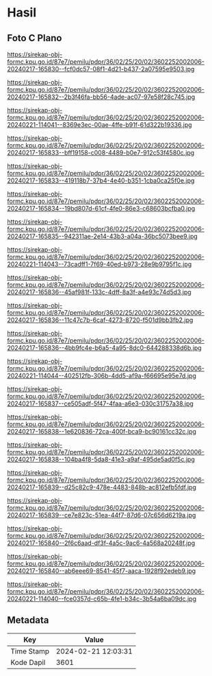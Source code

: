 # Hasil

## Foto C Plano

https://sirekap-obj-formc.kpu.go.id/87e7/pemilu/pdpr/36/02/25/20/02/3602252002006-20240217-165830--fcf0dc57-08f1-4d21-b437-2a07595e9503.jpg

https://sirekap-obj-formc.kpu.go.id/87e7/pemilu/pdpr/36/02/25/20/02/3602252002006-20240217-165832--2b3f46fa-bb56-4ade-ac07-97e58f28c745.jpg

https://sirekap-obj-formc.kpu.go.id/87e7/pemilu/pdpr/36/02/25/20/02/3602252002006-20240221-114041--8369e3ec-00ae-4ffe-b91f-61d322b19336.jpg

https://sirekap-obj-formc.kpu.go.id/87e7/pemilu/pdpr/36/02/25/20/02/3602252002006-20240217-165833--bff19158-c008-4489-b0e7-912c53f4580c.jpg

https://sirekap-obj-formc.kpu.go.id/87e7/pemilu/pdpr/36/02/25/20/02/3602252002006-20240217-165833--419118b7-37b4-4e40-b351-1cba0ca25f0e.jpg

https://sirekap-obj-formc.kpu.go.id/87e7/pemilu/pdpr/36/02/25/20/02/3602252002006-20240217-165834--19bd807d-61cf-4fe0-86e3-c68603bcfba0.jpg

https://sirekap-obj-formc.kpu.go.id/87e7/pemilu/pdpr/36/02/25/20/02/3602252002006-20240217-165835--942311ae-2e14-43b3-a04a-36bc5073bee9.jpg

https://sirekap-obj-formc.kpu.go.id/87e7/pemilu/pdpr/36/02/25/20/02/3602252002006-20240221-114043--73cadff1-7f69-40ed-b973-28e9b9795f1c.jpg

https://sirekap-obj-formc.kpu.go.id/87e7/pemilu/pdpr/36/02/25/20/02/3602252002006-20240217-165836--45af981f-133c-4dff-8a3f-a4e93c74d5d3.jpg

https://sirekap-obj-formc.kpu.go.id/87e7/pemilu/pdpr/36/02/25/20/02/3602252002006-20240217-165836--11c47c7b-6caf-4273-8720-f501d9bb3fb2.jpg

https://sirekap-obj-formc.kpu.go.id/87e7/pemilu/pdpr/36/02/25/20/02/3602252002006-20240217-165836--4bb9fc4e-b6a5-4a95-8dc0-644288338d6b.jpg

https://sirekap-obj-formc.kpu.go.id/87e7/pemilu/pdpr/36/02/25/20/02/3602252002006-20240221-114044--402512fb-306b-4dd5-af9a-f66695e95e7d.jpg

https://sirekap-obj-formc.kpu.go.id/87e7/pemilu/pdpr/36/02/25/20/02/3602252002006-20240217-165837--ce505adf-5f47-4faa-a6e3-030c31757a38.jpg

https://sirekap-obj-formc.kpu.go.id/87e7/pemilu/pdpr/36/02/25/20/02/3602252002006-20240217-165838--1e620836-72ca-400f-bca9-bc90161cc32c.jpg

https://sirekap-obj-formc.kpu.go.id/87e7/pemilu/pdpr/36/02/25/20/02/3602252002006-20240217-165838--104ba4f8-5da8-41e3-a9af-495de5ad0f5c.jpg

https://sirekap-obj-formc.kpu.go.id/87e7/pemilu/pdpr/36/02/25/20/02/3602252002006-20240217-165839--d25c82c9-478e-4483-848b-ac812efb5fdf.jpg

https://sirekap-obj-formc.kpu.go.id/87e7/pemilu/pdpr/36/02/25/20/02/3602252002006-20240217-165839--ce7e823c-51ea-44f7-87d6-07c656d6219a.jpg

https://sirekap-obj-formc.kpu.go.id/87e7/pemilu/pdpr/36/02/25/20/02/3602252002006-20240217-165840--2f6c6aad-df3f-4a5c-9ac6-4a568a20248f.jpg

https://sirekap-obj-formc.kpu.go.id/87e7/pemilu/pdpr/36/02/25/20/02/3602252002006-20240217-165840--ab6eee69-8541-45f7-aaca-1928f92edeb9.jpg

https://sirekap-obj-formc.kpu.go.id/87e7/pemilu/pdpr/36/02/25/20/02/3602252002006-20240221-114040--fce0357d-c65b-4fe1-b34c-3b54a6ba09dc.jpg


## Metadata

| Key        | Value               |
| ---------- | ------------------- |
| Time Stamp | 2024-02-21 12:03:31 |
| Kode Dapil | 3601                |



